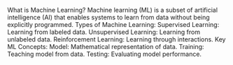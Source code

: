 What is Machine Learning?
Machine learning (ML) is a subset of artificial intelligence (AI) that enables systems to learn from data without being explicitly programmed.
Types of Machine Learning:
Supervised Learning: Learning from labeled data.
Unsupervised Learning: Learning from unlabeled data.
Reinforcement Learning: Learning through interactions.
Key ML Concepts:
Model: Mathematical representation of data.
Training: Teaching model from data.
Testing: Evaluating model performance.